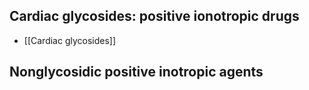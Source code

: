 ## Cardiac glycosides: positive ionotropic drugs
- [[Cardiac glycosides]]
## Nonglycosidic positive inotropic agents